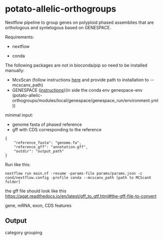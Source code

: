 # potato-allelic-orthogroups

Nextflow pipeline to group genes on polyploid phased assemblies that are orthologous and syntelogous based on GENESPACE.

Requirements:

- nextflow

- conda

The following packages are not in bioconda/pip so need to be installed manually:
- McxScan (follow instructions [here](/scratch/nadjafn/potato-allelic-orthogroups/modules/local/genespace/genespace_run/environment.yml) and provide path to installation to --mcscanx_path)
- GENESPACE ([instructions](https://github.com/jtlovell/GENESPACE?tab=readme-ov-file#2-software-installation))(in side the conda env genespace-env (potato-allelic-orthogroups/modules/local/genespace/genespace_run/environment.yml))

minimal input:
- genome fasta of phased reference
- gff with CDS corresponding to the reference

```
{
    "reference_fasta": "genome.fa",
    "reference_gff": "annotation.gff",
    "outdir": "output_path"
}
```

Run like this:
```
nextflow run main.nf -resume -params-file params/params.json -c cond/nextflow.config -profile conda --mcscanx_path [path to MCScanX folder]
```


the gff file should look like this https://agat.readthedocs.io/en/latest/gff_to_gtf.html#the-gff-file-to-convert

gene, mRNA, exon, CDS features



## Output

 category grouping





